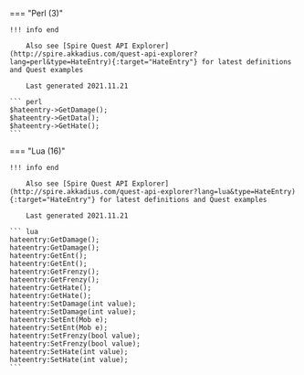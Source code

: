 === "Perl (3)"

    !!! info end

        Also see [Spire Quest API Explorer](http://spire.akkadius.com/quest-api-explorer?lang=perl&type=HateEntry){:target="HateEntry"} for latest definitions and Quest examples

        Last generated 2021.11.21

    ``` perl
    $hateentry->GetDamage();
    $hateentry->GetData();
    $hateentry->GetHate();
    ```
=== "Lua (16)"

    !!! info end

        Also see [Spire Quest API Explorer](http://spire.akkadius.com/quest-api-explorer?lang=lua&type=HateEntry){:target="HateEntry"} for latest definitions and Quest examples

        Last generated 2021.11.21

    ``` lua
    hateentry:GetDamage();
    hateentry:GetDamage();
    hateentry:GetEnt();
    hateentry:GetEnt();
    hateentry:GetFrenzy();
    hateentry:GetFrenzy();
    hateentry:GetHate();
    hateentry:GetHate();
    hateentry:SetDamage(int value);
    hateentry:SetDamage(int value);
    hateentry:SetEnt(Mob e);
    hateentry:SetEnt(Mob e);
    hateentry:SetFrenzy(bool value);
    hateentry:SetFrenzy(bool value);
    hateentry:SetHate(int value);
    hateentry:SetHate(int value);
    ```
